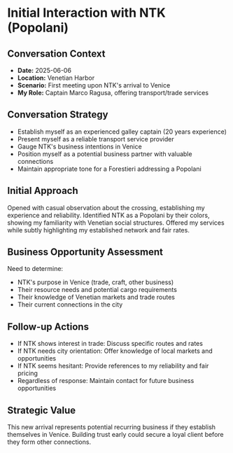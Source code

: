 # Initial Interaction with NTK (Popolani)

## Conversation Context
- **Date:** 2025-06-06
- **Location:** Venetian Harbor
- **Scenario:** First meeting upon NTK's arrival to Venice
- **My Role:** Captain Marco Ragusa, offering transport/trade services

## Conversation Strategy
- Establish myself as an experienced galley captain (20 years experience)
- Present myself as a reliable transport service provider
- Gauge NTK's business intentions in Venice
- Position myself as a potential business partner with valuable connections
- Maintain appropriate tone for a Forestieri addressing a Popolani

## Initial Approach
Opened with casual observation about the crossing, establishing my experience and reliability. Identified NTK as a Popolani by their colors, showing my familiarity with Venetian social structures. Offered my services while subtly highlighting my established network and fair rates.

## Business Opportunity Assessment
Need to determine:
- NTK's purpose in Venice (trade, craft, other business)
- Their resource needs and potential cargo requirements
- Their knowledge of Venetian markets and trade routes
- Their current connections in the city

## Follow-up Actions
- If NTK shows interest in trade: Discuss specific routes and rates
- If NTK needs city orientation: Offer knowledge of local markets and opportunities
- If NTK seems hesitant: Provide references to my reliability and fair pricing
- Regardless of response: Maintain contact for future business opportunities

## Strategic Value
This new arrival represents potential recurring business if they establish themselves in Venice. Building trust early could secure a loyal client before they form other connections.
